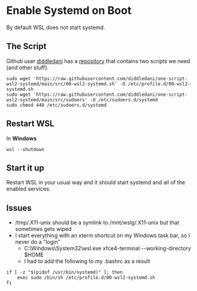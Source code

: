 # Enable Systemd on Boot

By default WSL does not start systemd.

## The Script
Github user [diddledani](https://github.com/diddledani) has a [repository](https://github.com/diddledani/one-script-wsl2-systemd) that contains two scripts we need (and other stuff).

```
sudo wget 'https://raw.githubusercontent.com/diddledani/one-script-wsl2-systemd/main/src/00-wsl2-systemd.sh' -O /etc/profile.d/00-wsl2-systemd.sh
sudo wget 'https://raw.githubusercontent.com/diddledani/one-script-wsl2-systemd/main/src/sudoers' -O /etc/sudoers.d/systemd
sudo chmod 440 /etc/sudoers.d/systemd
```

## Restart WSL
In **Windows**

```
wsl --shutdown
```

## Start it up
Restart WSL in your usual way and it should start systemd and all of the enabled services.

## Issues
* /tmp/.X11-unix should be a symlink to /mnt/wslg/.X11-unix but that sometimes gets wiped
* I start everything with an xterm shortcut on my Windows task bar, so I never do a "login"
  * C:\Windows\System32\wsl.exe xfce4-terminal --working-directory $HOME
  * I had to add the following to my .bashrc as a result
```
if [ -z "$(pidof /usr/bin/systemd)" ]; then
    exec sudo /bin/sh /etc/profile.d/00-wsl2-systemd.sh
fi
```
